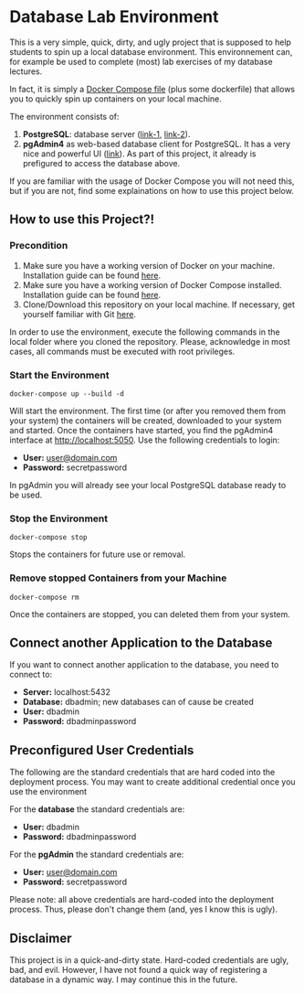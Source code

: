 # Database Lab Environment

This is a very simple, quick, dirty, and ugly project that is supposed to help students to spin up a local database environment. This environnement can, for example be used to complete (most) lab exercises of my database lectures.

In fact, it is simply a [Docker Compose file](https://docs.docker.com/compose/) (plus some dockerfile) that allows you to quickly spin up containers on your local machine.  

The environment consists of:
1. **PostgreSQL**: database server ([link-1](https://en.wikipedia.org/wiki/PostgreSQL), [link-2](https://www.postgresql.org/)).
2. **pgAdmin4** as web-based database client for PostgreSQL. It has a very nice and powerful UI ([link](https://www.pgadmin.org/)). As part of this project, it already is prefigured to access the database above. 

If you are familiar with the usage of Docker Compose you will not need this, but if you are not, find some explainations on how to use this project below. 
 

## How to use this Project?!
### Precondition
1. Make sure you have a working version of Docker on your machine. Installation guide can be found [here](https://docs.docker.com/install/).
2. Make sure you have a working version of Docker Compose installed. Installation guide can be found [here](https://docs.docker.com/compose/install/).
3. Clone/Download this repository on your local machine. If necessary, get yourself familiar with Git [here](https://git-scm.com/).

In order to use the environment, execute the following commands in the local folder where you cloned the repository. Please, acknowledge in most cases, all commands must be executed with root privileges. 

### Start the Environment
````
docker-compose up --build -d
````
Will start the environment. The first time (or after you removed them from your system) the containers will be created, downloaded to your system and started. 
Once the containers have started, you find the pgAdmin4 interface at [http://localhost:5050](http://localhost:5050). Use the following credentials to login:
- **User:** user@domain.com
- **Password:** secretpassword

In pgAdmin you will already see your local PostgreSQL database ready to be used. 


### Stop the Environment
````
docker-compose stop
````
Stops the containers for future use or removal.


### Remove stopped Containers from your Machine
````
docker-compose rm
````
Once the containers are stopped, you can deleted them from your system. 


## Connect another Application to the Database
If you want to connect another application to the database, you need to connect to:
- **Server:** localhost:5432
- **Database:** dbadmin; new databases can of cause be created
- **User:** dbadmin
- **Password:** dbadminpassword

## Preconfigured User Credentials

The following are the standard credentials that are hard coded into the deployment process. You may want to create additional credential once you use the environment 

For the **database** the standard credentials are: 
- **User:** dbadmin
- **Password:** dbadminpassword

For the **pgAdmin** the standard credentials are: 
- **User:** user@domain.com
- **Password:** secretpassword

Please note: all above credentials are hard-coded into the deployment process. Thus, please don't change them (and, yes I know this is ugly).

## Disclaimer
This project is in a quick-and-dirty state. Hard-coded credentials are ugly, bad, and evil. However, I have not found a quick way of registering a database in a dynamic way. I may continue this in the future. 
